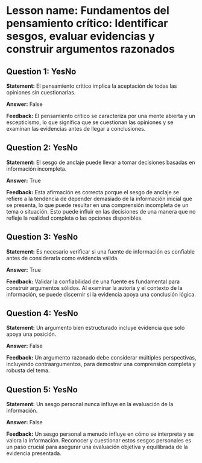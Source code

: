# Lesson name: Fundamentos del pensamiento crítico: Identificar sesgos, evaluar evidencias y construir argumentos razonados

## Question 1: YesNo

**Statement:** El pensamiento crítico implica la aceptación de todas las opiniones sin cuestionarlas.

**Answer:** False

**Feedback:**
El pensamiento crítico se caracteriza por una mente abierta y un escepticismo, lo que significa que se cuestionan las opiniones y se examinan las evidencias antes de llegar a conclusiones.


## Question 2: YesNo

**Statement:** El sesgo de anclaje puede llevar a tomar decisiones basadas en información incompleta.

**Answer:** True

**Feedback:**
Esta afirmación es correcta porque el sesgo de anclaje se refiere a la tendencia de depender demasiado de la información inicial que se presenta, lo que puede resultar en una comprensión incompleta de un tema o situación. Esto puede influir en las decisiones de una manera que no refleje la realidad completa o las opciones disponibles.


## Question 3: YesNo

**Statement:** Es necesario verificar si una fuente de información es confiable antes de considerarla como evidencia válida.

**Answer:** True

**Feedback:**
Validar la confiabilidad de una fuente es fundamental para construir argumentos sólidos. Al examinar la autoría y el contexto de la información, se puede discernir si la evidencia apoya una conclusión lógica.


## Question 4: YesNo

**Statement:** Un argumento bien estructurado incluye evidencia que solo apoya una posición.

**Answer:** False

**Feedback:**
Un argumento razonado debe considerar múltiples perspectivas, incluyendo contraargumentos, para demostrar una comprensión completa y robusta del tema.


## Question 5: YesNo

**Statement:** Un sesgo personal nunca influye en la evaluación de la información.

**Answer:** False

**Feedback:**
Un sesgo personal a menudo influye en cómo se interpreta y se valora la información. Reconocer y cuestionar estos sesgos personales es un paso crucial para asegurar una evaluación objetiva y equilibrada de la evidencia presentada.

